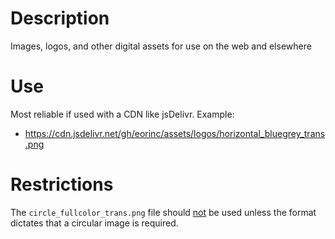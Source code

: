 # Description
Images, logos, and other digital assets for use on the web and elsewhere

# Use
Most reliable if used with a CDN like jsDelivr. Example:
* https://cdn.jsdelivr.net/gh/eorinc/assets/logos/horizontal_bluegrey_trans.png

# Restrictions
The `circle_fullcolor_trans.png` file should <u>not</u> be used unless the format dictates that a circular image is required.
